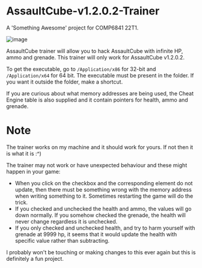 # AssaultCube-v1.2.0.2-Trainer
A 'Something Awesome' project for COMP6841 22T1.

![image](https://user-images.githubusercontent.com/29741824/162199761-9e07c785-ce8f-4a2e-9916-0485a814acc4.png)

AssaultCube trainer will allow you to hack AssaultCube with infinite HP, ammo and grenade. 
This trainer will only work for AssaultCube v1.2.0.2. 

To get the executable, go to `/Application/x86` for 32-bit and `/Application/x64` for 64 bit.
The executable must be present in the folder. If you want it outside the folder, make a shortcut.

If you are curious about what memory addresses are being used, the Cheat Engine table is also
supplied and it contain pointers for health, ammo and grenade. 

# Note
The trainer works on my machine and it should work for yours. If not then it is what it is :^)

The trainer may not work or have unexpected behaviour and these might happen in your game:
  * When you click on the checkbox and the corresponding element do not update,
    then there must be something wrong with the memory address when writing 
    something to it. Sometimes restarting the game will do the trick.
  * If you checked and unchecked the health and ammo, the values will go down normally.
    If you somehow checked the grenade, the health will never change regardless it is unchecked.
  * If you only checked and unchecked health, and try to harm yourself with grenade at 9999 hp,
    it seems that it would update the health with specific value rather than subtracting.
    
    
I probably won't be touching or making changes to this ever again but this is definitely a fun project. 


